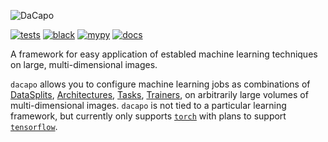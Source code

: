 ![DaCapo](docs/source/_static/dacapo.svg)

[![tests](https://github.com/funkelab/dacapo/actions/workflows/tests.yaml/badge.svg)](https://github.com/funkelab/dacapo/actions/workflows/tests.yaml)
[![black](https://github.com/funkelab/dacapo/actions/workflows/black.yaml/badge.svg)](https://github.com/funkelab/dacapo/actions/workflows/black.yaml)
[![mypy](https://github.com/funkelab/dacapo/actions/workflows/mypy.yaml/badge.svg)](https://github.com/funkelab/dacapo/actions/workflows/mypy.yaml)
[![docs](https://github.com/funkelab/dacapo/actions/workflows/docs.yaml/badge.svg)](https://funkelab.github.io/dacapo/)

A framework for easy application of establed machine learning techniques on large, multi-dimensional images.

`dacapo` allows you to configure machine learning jobs as combinations of
[DataSplits](http://docs/api.html#datasplits),
[Architectures](http://docs/api.html#architectures),
[Tasks](http://docs/api.html#tasks),
[Trainers](http://docs/api.html#trainers),
on arbitrarily large volumes of
multi-dimensional images. `dacapo` is not tied to a particular learning
framework, but currently only supports [`torch`](https://pytorch.org/) with
plans to support [`tensorflow`](https://www.tensorflow.org/).